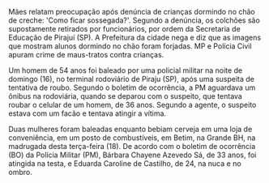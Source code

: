Mães relatam preocupação após denúncia de crianças dormindo no chão de creche: 'Como ficar sossegada?'. Segundo a denúncia, os colchões são supostamente retirados por funcionários, por ordem da Secretaria de Educação de Pirajuí (SP). A Prefeitura da cidade nega e diz que as imagens que mostram alunos dormindo no chão foram forjadas. MP e Polícia Civil apuram crime de maus-tratos contra crianças.


Um homem de 54 anos foi baleado por uma policial militar na noite de domingo (16), no terminal rodoviário de Piraju (SP), após uma suspeita de tentativa de roubo.
Segundo o boletim de ocorrência, a PM aguardava um ônibus na rodoviária, quando se deparou com o suspeito, que tentava roubar o celular de um homem, de 36 anos. Segundo a agente, o suspeito estava com um facão e tentava atingir a vítima.

Duas mulheres foram baleadas enquanto bebiam cerveja em uma loja de conveniência, em um posto de combustíveis, em Betim, na Grande BH, na madrugada desta terça-feira (18).
De acordo com o boletim de ocorrência (BO) da Polícia Militar (PM), Bárbara Chayene Azevedo Sá, de 33 anos, foi atingida na testa, e Eduarda Caroline de Castilho, de 24, na nuca e no ombro.

